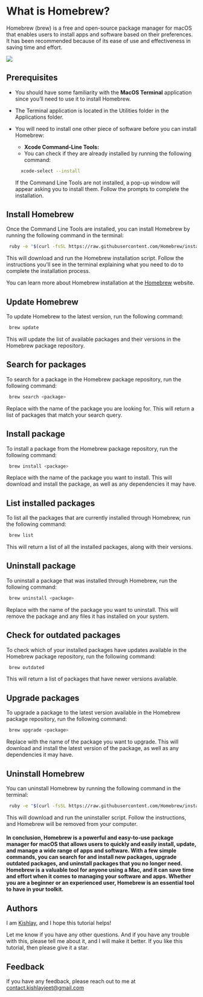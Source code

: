 # What is Homebrew?

Homebrew (brew) is a free and open-source package manager for macOS that enables users to install apps and software based on their preferences. It has been recommended because of its ease of use and effectiveness in saving time and effort.

![](https://imgur.com/XEaP5ob.png)

## Prerequisites

- You should have some familiarity with the **MacOS Terminal** application since you’ll need to use it to install Homebrew.
- The Terminal application is located in the Utilities folder in the Applications folder.
- You will need to install one other piece of software before you can install Homebrew:

  - **Xcode Command-Line Tools:** 
  - You can check if they are already installed by running the following command:

  ```bash
    xcode-select --install
  ```

  If the Command Line Tools are not installed, a pop-up window will appear asking you to install them.
  Follow the prompts to complete the installation.

## Install Homebrew

Once the Command Line Tools are installed, you can install Homebrew by running the following command in the terminal:

```bash
 ruby -e "$(curl -fsSL https://raw.githubusercontent.com/Homebrew/install/master/install)"
```

This will download and run the Homebrew installation script. Follow the instructions you'll see in the terminal explaining what you need to do to complete the installation process.

You can learn more about Homebrew installation at the [Homebrew](https://brew.sh) website.

## Update Homebrew

To update Homebrew to the latest version, run the following command:

```bash
 brew update
```

This will update the list of available packages and their versions in the Homebrew package repository.

## Search for packages

To search for a package in the Homebrew package repository, run the following command:

```bash
 brew search <package>
```

Replace <package> with the name of the package you are looking for. This will return a list of packages that match your search query.

## Install package

To install a package from the Homebrew package repository, run the following command:

```bash
 brew install <package>
```

Replace <package> with the name of the package you want to install. This will download and install the package, as well as any dependencies it may have.

## List installed packages

To list all the packages that are currently installed through Homebrew, run the following command:

```bash
 brew list
```

This will return a list of all the installed packages, along with their versions.

## Uninstall package

To uninstall a package that was installed through Homebrew, run the following command:

```bash
 brew uninstall <package>
```

Replace <package> with the name of the package you want to uninstall. This will remove the package and any files it has installed on your system.

## Check for outdated packages

To check which of your installed packages have updates available in the Homebrew package repository, run the following command:

```bash
 brew outdated
```

This will return a list of packages that have newer versions available.

## Upgrade packages

To upgrade a package to the latest version available in the Homebrew package repository, run the following command:

```bash
 brew upgrade <package>
```

Replace <package> with the name of the package you want to upgrade. This will download and install the latest version of the package, as well as any dependencies it may have.

## Uninstall Homebrew

You can uninstall Homebrew by running the following command in the terminal:

```bash
 ruby -e "$(curl -fsSL https://raw.githubusercontent.com/Homebrew/install/master/uninstall)"
```

This will download and run the uninstaller script. Follow the instructions, and Homebrew will be removed from your computer.

#### In conclusion, Homebrew is a powerful and easy-to-use package manager for macOS that allows users to quickly and easily install, update, and manage a wide range of apps and software. With a few simple commands, you can search for and install new packages, upgrade outdated packages, and uninstall packages that you no longer need. Homebrew is a valuable tool for anyone using a Mac, and it can save time and effort when it comes to managing your software and apps. Whether you are a beginner or an experienced user, Homebrew is an essential tool to have in your toolkit.

## Authors

I am [Kishlay](https://www.github.com/kishlayjeet), and I hope this tutorial helps!

Let me know if you have any other questions. And if you have any trouble with this, please tell me about it, and I will make it better. If you like this tutorial, then please give it a star.

## Feedback

If you have any feedback, please reach out to me at contact.kishlayjeet@gmail.com
